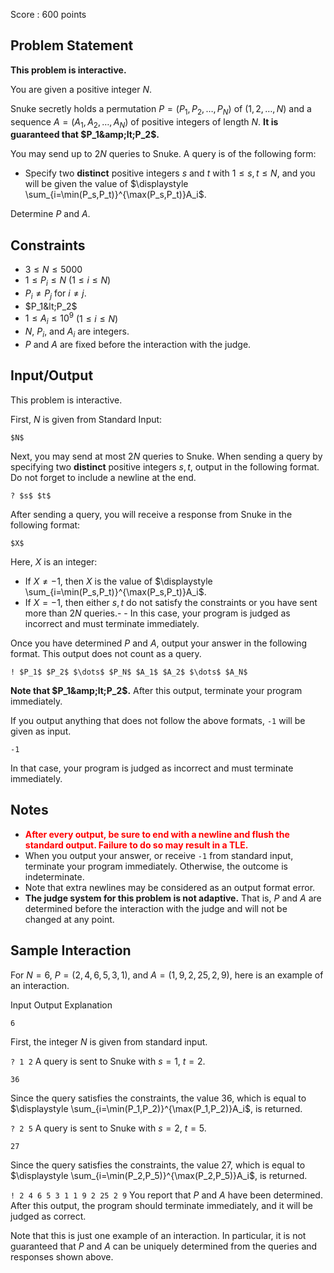 Score : $600$ points

## Problem Statement

**This problem is interactive.**

You are given a positive integer $N$.

Snuke secretly holds a permutation $P=(P_1,P_2,\dots,P_N)$ of $(1,2,\dots,N)$ and a sequence $A=(A_1,A_2,\dots,A_N)$ of positive integers of length $N$. **It is guaranteed that $P_1&amp;lt;P_2$.**

You may send up to $2N$ queries to Snuke. A query is of the following form:

- Specify two **distinct** positive integers $s$ and $t$ with $1\leq s,t\leq N$, and you will be given the value of $\displaystyle \sum_{i=\min(P_s,P_t)}^{\max(P_s,P_t)}A_i$.

Determine $P$ and $A$.

## Constraints

- $3\leq N\leq 5000$
- $1\leq P_i\leq N$ $(1\leq i\leq N)$
- $P_i\ne P_j$ for $i\ne j$.
- $P_1&lt;P_2$
- $1\leq A_i\leq 10^9$ $(1\leq i\leq N)$
- $N$, $P_i$, and $A_i$ are integers.
- $P$ and $A$ are fixed before the interaction with the judge.

## Input/Output

This problem is interactive.

First, $N$ is given from Standard Input:

```plain
$N$
```

Next, you may send at most $2N$ queries to Snuke. When sending a query by specifying two **distinct** positive integers $s,t$, output in the following format. Do not forget to include a newline at the end.

```plain
? $s$ $t$
```

After sending a query, you will receive a response from Snuke in the following format:

```plain
$X$
```

Here, $X$ is an integer:

- If $X\ne -1$, then $X$ is the value of $\displaystyle \sum_{i=\min(P_s,P_t)}^{\max(P_s,P_t)}A_i$.
- If $X=-1$, then either $s,t$ do not satisfy the constraints or you have sent more than $2N$ queries.-   - In this case, your program is judged as incorrect and must terminate immediately.

Once you have determined $P$ and $A$, output your answer in the following format. This output does not count as a query.

```plain
! $P_1$ $P_2$ $\dots$ $P_N$ $A_1$ $A_2$ $\dots$ $A_N$
```

**Note that $P_1&amp;lt;P_2$.** After this output, terminate your program immediately.

If you output anything that does not follow the above formats, `-1` will be given as input.

```plain
-1
```

In that case, your program is judged as incorrect and must terminate immediately.

## Notes

- <font color="red">**After every output, be sure to end with a newline and flush the standard output. Failure to do so may result in a TLE.**</font>
- When you output your answer, or receive `-1` from standard input, terminate your program immediately. Otherwise, the outcome is indeterminate.
- Note that extra newlines may be considered as an output format error.
- **The judge system for this problem is not adaptive.** That is, $P$ and $A$ are determined before the interaction with the judge and will not be changed at any point.

## Sample Interaction

For $N=6$, $P=(2,4,6,5,3,1)$, and $A=(1,9,2,25,2,9)$, here is an example of an interaction.

Input
Output
Explanation

`6`

First, the integer $N$ is given from standard input.

`? 1 2`
A query is sent to Snuke with $s=1$, $t=2$.

`36`

Since the query satisfies the constraints, the value $36$, which is equal to $\displaystyle \sum_{i=\min(P_1,P_2)}^{\max(P_1,P_2)}A_i$, is returned.

`? 2 5`
A query is sent to Snuke with $s=2$, $t=5$.

`27`

Since the query satisfies the constraints, the value $27$, which is equal to $\displaystyle \sum_{i=\min(P_2,P_5)}^{\max(P_2,P_5)}A_i$, is returned.

`! 2 4 6 5 3 1 1 9 2 25 2 9`
You report that $P$ and $A$ have been determined. After this output, the program should terminate immediately, and it will be judged as correct.

Note that this is just one example of an interaction. In particular, it is not guaranteed that $P$ and $A$ can be uniquely determined from the queries and responses shown above.